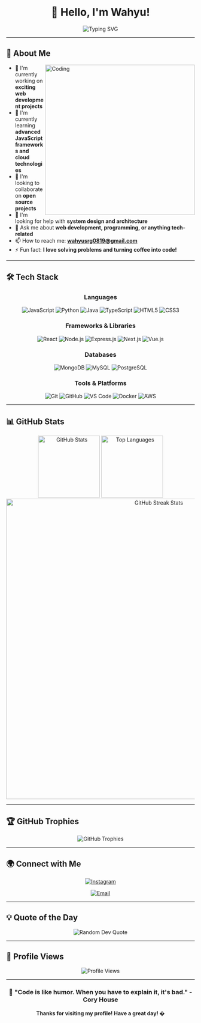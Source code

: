 <div align="center">
  
# 👋 Hello, I'm Wahyu!

<img src="https://readme-typing-svg.demolab.com?font=Fira+Code&size=30&duration=3000&pause=1000&color=36BCF7&center=true&vCenter=true&width=600&lines=Welcome+to+my+GitHub+Profile!;Full+Stack+Developer;Always+Learning+New+Things;Passionate+About+Coding" alt="Typing SVG" />

</div>

---

## 🚀 About Me

<img align="right" alt="Coding" width="400" src="https://cdn.dribbble.com/users/1162077/screenshots/3848914/programmer.gif">

- 🔭 I'm currently working on **exciting web development projects**
- 🌱 I'm currently learning **advanced JavaScript frameworks and cloud technologies**
- 👯 I'm looking to collaborate on **open source projects**
- 🤔 I'm looking for help with **system design and architecture**
- 💬 Ask me about **web development, programming, or anything tech-related**
- 📫 How to reach me: **wahyusrg0819@gmail.com**
- ⚡ Fun fact: **I love solving problems and turning coffee into code!**

---

## 🛠️ Tech Stack

<div align="center">

### Languages
![JavaScript](https://img.shields.io/badge/JavaScript-F7DF1E?style=for-the-badge&logo=javascript&logoColor=black)
![Python](https://img.shields.io/badge/Python-3776AB?style=for-the-badge&logo=python&logoColor=white)
![Java](https://img.shields.io/badge/Java-ED8B00?style=for-the-badge&logo=java&logoColor=white)
![TypeScript](https://img.shields.io/badge/TypeScript-007ACC?style=for-the-badge&logo=typescript&logoColor=white)
![HTML5](https://img.shields.io/badge/HTML5-E34F26?style=for-the-badge&logo=html5&logoColor=white)
![CSS3](https://img.shields.io/badge/CSS3-1572B6?style=for-the-badge&logo=css3&logoColor=white)

### Frameworks & Libraries
![React](https://img.shields.io/badge/React-20232A?style=for-the-badge&logo=react&logoColor=61DAFB)
![Node.js](https://img.shields.io/badge/Node.js-43853D?style=for-the-badge&logo=node.js&logoColor=white)
![Express.js](https://img.shields.io/badge/Express.js-404D59?style=for-the-badge)
![Next.js](https://img.shields.io/badge/Next.js-000000?style=for-the-badge&logo=nextdotjs&logoColor=white)
![Vue.js](https://img.shields.io/badge/Vue.js-35495E?style=for-the-badge&logo=vue.js&logoColor=4FC08D)

### Databases
![MongoDB](https://img.shields.io/badge/MongoDB-4EA94B?style=for-the-badge&logo=mongodb&logoColor=white)
![MySQL](https://img.shields.io/badge/MySQL-00000F?style=for-the-badge&logo=mysql&logoColor=white)
![PostgreSQL](https://img.shields.io/badge/PostgreSQL-316192?style=for-the-badge&logo=postgresql&logoColor=white)

### Tools & Platforms
![Git](https://img.shields.io/badge/Git-F05032?style=for-the-badge&logo=git&logoColor=white)
![GitHub](https://img.shields.io/badge/GitHub-100000?style=for-the-badge&logo=github&logoColor=white)
![VS Code](https://img.shields.io/badge/VS_Code-007ACC?style=for-the-badge&logo=visual%20studio%20code&logoColor=white)
![Docker](https://img.shields.io/badge/Docker-2496ED?style=for-the-badge&logo=docker&logoColor=white)
![AWS](https://img.shields.io/badge/AWS-232F3E?style=for-the-badge&logo=amazon-aws&logoColor=white)

</div>

---

## 📊 GitHub Stats

<div align="center">
  
<img src="https://github-readme-stats.vercel.app/api?username=Wahyusrg0819&show_icons=true&theme=radical&hide_border=true&count_private=true" alt="GitHub Stats" height="165">
<img src="https://github-readme-stats.vercel.app/api/top-langs/?username=Wahyusrg0819&layout=compact&theme=radical&hide_border=true" alt="Top Languages" height="165">

</div>

<div align="center">
  
<img src="https://github-readme-streak-stats.herokuapp.com/?user=Wahyusrg0819&theme=radical&hide_border=true" alt="GitHub Streak Stats" width="800">

</div>

---

## 🏆 GitHub Trophies

<div align="center">
  
<img src="https://github-profile-trophy.vercel.app/?username=Wahyusrg0819&theme=radical&no-frame=true&no-bg=false&margin-w=4&row=1" alt="GitHub Trophies">

</div>

---

## 🌍 Connect with Me

<div align="center">

[![Instagram](https://img.shields.io/badge/Instagram-E4405F?style=for-the-badge&logo=instagram&logoColor=white)](https://instagram.com/wahyu_shiregaru)

[![Email](https://img.shields.io/badge/Email-D14836?style=for-the-badge&logo=gmail&logoColor=white)](mailto:wahyumuliadisiregar@gmail.com)

</div>

---

## 💡 Quote of the Day

<div align="center">
  
<img src="https://quotes-github-readme.vercel.app/api?type=horizontal&theme=radical" alt="Random Dev Quote">

</div>

---

## 👀 Profile Views

<div align="center">
  
<img src="https://komarev.com/ghpvc/?username=Wahyusrg0819&label=Profile%20views&color=0e75b6&style=flat" alt="Profile Views">

</div>

---

<div align="center">
  
### 🎯 "Code is like humor. When you have to explain it, it's bad." - Cory House

**Thanks for visiting my profile! Have a great day! �**

</div><!--
**Wahyusrg0819/Wahyusrg0819** is a ✨ _special_ ✨ repository because its `README.md` (this file) appears on your GitHub profile.

Here are some ideas to get you started:

- 🔭 I’m currently working on ...
- 🌱 I’m currently learning ...
- 👯 I’m looking to collaborate on ...
- 🤔 I’m looking for help with ...
- 💬 Ask me about ...
- 📫 How to reach me: ...
- 😄 Pronouns: ...
- ⚡ Fun fact: ...
-->
